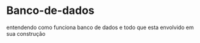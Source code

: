 # Banco-de-dados
entendendo como funciona banco de dados e todo que esta envolvido em sua construção
